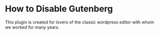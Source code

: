 # How to Disable Gutenberg
This plugin is created for lovers of the classic wordpress editor with whom we worked for many years.

